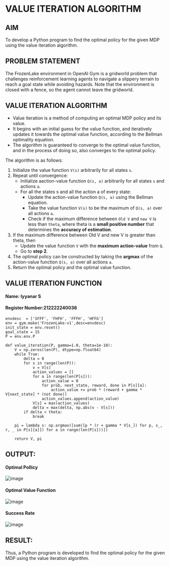 # VALUE ITERATION ALGORITHM

## AIM
To develop a Python program to find the optimal policy for the given MDP using the value iteration algorithm.

## PROBLEM STATEMENT
The FrozenLake environment in OpenAI Gym is a gridworld problem that challenges reinforcement learning agents to navigate a slippery terrain to reach a goal state while avoiding hazards. Note that the environment is closed with a fence, so the agent cannot leave the gridworld.
## VALUE ITERATION ALGORITHM
- Value iteration is a method of computing an optimal MDP policy  and its value.
- It begins with an initial guess for the value function, and iteratively updates it towards the optimal value function, according to the Bellman optimality equation.
- The algorithm is guaranteed to converge to the optimal value function, and in the process of doing so, also converges to the optimal policy.

The algorithm is as follows:
1. Initialize the value function `V(s)` arbitrarily for all states `s`.
2. Repeat until convergence:
    - Initialize aaction-value function `Q(s, a)` arbitrarily for all states `s` and actions `a`.
    - For all the states s and all the action a of every state:
        - Update the action-value function `Q(s, a)` using the Bellman equation.
        - Take the value function `V(s)` to be the maximum of `Q(s, a)` over all actions `a`.
        - Check if the maximum difference between `Old V` and `new V` is less than `theta`, where theta is a **small positive number** that determines the **accuracy of estimation**.
3. If the maximum difference between Old V and new V is greater than theta, then
    - Update the value function `V` with the **maximum action-value** from `Q`.
    - Go to **step 2**.
4. The optimal policy can be constructed by taking the **argmax** of the action-value function `Q(s, a)` over all actions `a`.
5. Return the optimal policy and the optimal value function.
## VALUE ITERATION FUNCTION
#### Name: Iyyanar S
#### Register Number:212222240036
```
envdesc  = ['SFFF', 'FHFH', 'FFFH', 'HFFG']
env = gym.make('FrozenLake-v1',desc=envdesc)
init_state = env.reset()
goal_state = 15
P = env.env.P
```
```
def value_iteration(P, gamma=1.0, theta=1e-10):
    V = np.zeros(len(P), dtype=np.float64)
    while True:
        delta = 0
        for s in range(len(P)):
            v = V[s]
            action_values = []
            for a in range(len(P[s])):
                action_value = 0
                for prob, next_state, reward, done in P[s][a]:
                    action_value += prob * (reward + gamma * V[next_state] * (not done))
                action_values.append(action_value)
            V[s] = max(action_values)
            delta = max(delta, np.abs(v - V[s]))
        if delta < theta:
            break

    pi = lambda s: np.argmax([sum([p * (r + gamma * V[s_]) for p, s_, r, _ in P[s][a]]) for a in range(len(P[s]))])

    return V, pi
```
## OUTPUT:
#### Optimal Pollicy
![image](https://github.com/user-attachments/assets/7277b627-e32b-4d54-be85-c896973f82e3)

#### Optimal Value Function
![image](https://github.com/user-attachments/assets/3b49da7e-ce2f-45da-96a4-a50da6e3701e)

#### Success Rate
![image](https://github.com/user-attachments/assets/6d643e38-b365-4ddb-a100-71bd85dda9ee)

## RESULT:
Thus, a Python program is developed to find the optimal policy for the given MDP using the value iteration algorithm.
